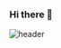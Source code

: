 ### Hi there 👋

![header](https://capsule-render.vercel.app/api?type=wave&color=auto&height=300&section=header&text=Kwon%20Jae%20Hyeon&fontSize=90)




<!--
**K-J-HYEON/K-J-HYEON** is a ✨ _special_ ✨ repository because its `README.md` (this file) appears on your GitHub profile.

Here are some ideas to get you started:

- 🔭 I’m currently working on ...
- 🌱 I’m currently learning ...
- 👯 I’m looking to collaborate on ...
- 🤔 I’m looking for help with ...
- 💬 Ask me about ...
- 📫 How to reach me: ...
- 😄 Pronouns: ...
- ⚡ Fun fact: ...
-->
